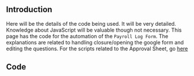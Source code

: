 ## Introduction

Here will be the details of the code being used. It will be very detailed. Knowledge about JavaScript will be valuable though not necessary. This page has the code for the automation of the `Payroll Log Form`. The explanations are related to handling closure/opening the google form and editing the questions. For the scripts related to the Approval Sheet, go [here](/non_paycom_doc/sheet_scripts)

## Code